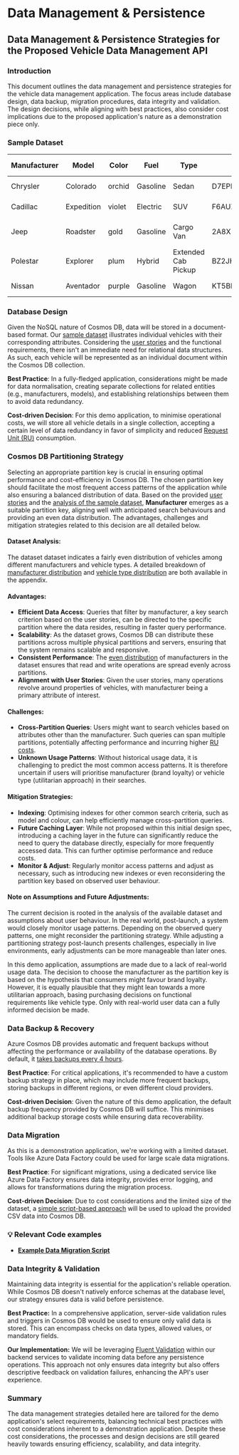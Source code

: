 # Data Management & Persistence

## Data Management & Persistence Strategies for the Proposed Vehicle Data Management API

### Introduction

This document outlines the data management and persistence strategies for the vehicle data management application. The focus areas include database design, data backup, migration procedures, data integrity and validation. The design decisions, while aligning with best practices, also consider cost implications due to the proposed application's nature as a demonstration piece only.

### Sample Dataset

| Manufacturer | Model      | Color  | Fuel     | Type                | VIN               | Registration Mark | Registration Date        | Mileage | Valuation | Features                                               |
| ------------ | ---------- | ------ | -------- | ------------------- | ----------------- | ----------------- | ------------------------ | ------- | --------- | ------------------------------------------------------ |
| Chrysler     | Colorado   | orchid | Gasoline | Sedan               | D7EPHPD8STMZ89414 | GN04FDP           | 2022-10-11T00:35:24.523Z | 216906  | 73153.85  | \["Leather Seats"]                                     |
| Cadillac     | Expedition | violet | Electric | SUV                 | F6AUZSMLWANH86964 | GM47HUI           | 2010-04-28T00:17:03.533Z | 66567   | 20684.58  | \[]                                                    |
| Jeep         | Roadster   | gold   | Gasoline | Cargo Van           | 2A8X5BNE3AWD48236 | VD31ZJR           | 2014-09-17T19:48:34.023Z | 114848  | 68434.02  | \["Heated Seats","Towbar","Parking Sensors","Sunroof"] |
| Polestar     | Explorer   | plum   | Hybrid   | Extended Cab Pickup | BZ2JHLUG60S327958 | KJ41GOV           | 2009-10-21T06:24:51.242Z | 149861  | 44723.73  | \["Cruise Control"]                                    |
| Nissan       | Aventador  | purple | Gasoline | Wagon               | KT5BB2X72ZY516511 | US79EVF           | 2010-08-13T23:13:20.998Z | 105772  | 92495.43  | \["Leather Seats"]                                     |

### Database Design

Given the NoSQL nature of Cosmos DB, data will be stored in a document-based format. Our [sample dataset](data-management-and-persistence.md#sample-dataset) illustrates individual vehicles with their corresponding attributes. Considering the [user stories](../functional-requirements/user-stories.md) and the functional requirements, there isn't an immediate need for relational data structures. As such, each vehicle will be represented as an individual document within the Cosmos DB collection.

**Best Practice**: In a fully-fledged application, considerations might be made for data normalisation, creating separate collections for related entities (e.g., manufacturers, models), and establishing relationships between them to avoid data redundancy.

**Cost-driven Decision**: For this demo application, to minimise operational costs, we will store all vehicle details in a single collection, accepting a certain level of data redundancy in favor of simplicity and reduced [Request Unit (RU)](https://learn.microsoft.com/en-us/azure/cosmos-db/request-units) consumption.

### **Cosmos DB Partitioning Strategy**

Selecting an appropriate partition key is crucial in ensuring optimal performance and cost-efficiency in Cosmos DB. The chosen partition key should facilitate the most frequent access patterns of the application while also ensuring a balanced distribution of data. Based on the provided [user stories](../functional-requirements/user-stories.md) and the [analysis of the sample dataset](../appendix/vehicle-manufacturer-distribution.md), **Manufacturer** emerges as a suitable partition key, aligning well with anticipated search behaviours and providing an even data distribution. The advantages, challenges and mitigation strategies related to this decision are all detailed below.

#### **Dataset Analysis**:

The dataset dataset indicates a fairly even distribution of vehicles among different manufacturers and vehicle types. A detailed breakdown of [manufacturer distribution](../appendix/vehicle-manufacturer-distribution.md) and [vehicle type distribution](../appendix/vehicle-type-distribution.md) are both available in the appendix.

#### **Advantages**:

- **Efficient Data Access**: Queries that filter by manufacturer, a key search criterion based on the user stories, can be directed to the specific partition where the data resides, resulting in faster query performance.
- **Scalability**: As the dataset grows, Cosmos DB can distribute these partitions across multiple physical partitions and servers, ensuring that the system remains scalable and responsive.
- **Consistent Performance**: The [even distribution](../appendix/vehicle-manufacturer-distribution.md) of manufacturers in the dataset ensures that read and write operations are spread evenly across partitions.
- **Alignment with User Stories**: Given the user stories, many operations revolve around properties of vehicles, with manufacturer being a primary attribute of interest.

#### **Challenges**:

- **Cross-Partition Queries**: Users might want to search vehicles based on attributes other than the manufacturer. Such queries can span multiple partitions, potentially affecting performance and incurring higher [RU costs](https://learn.microsoft.com/en-us/azure/cosmos-db/request-units).
- **Unknown Usage Patterns**: Without historical usage data, it is challenging to predict the most common access patterns. It is therefore uncertain if users will prioritise manufacturer (brand loyalty) or vehicle type (utilitarian approach) in their searches.

#### **Mitigation Strategies**:

- **Indexing**: Optimising indexes for other common search criteria, such as model and colour, can help efficiently manage cross-partition queries.
- **Future Caching Layer**: While not proposed within this initial design spec, introducing a caching layer in the future can significantly reduce the need to query the database directly, especially for more frequently accessed data. This can further optimise performance and reduce costs.
- **Monitor & Adjust**: Regularly monitor access patterns and adjust as necessary, such as introducing new indexes or even reconsidering the partition key based on observed user behaviour.
  
#### **Note on Assumptions and Future Adjustments**:

The current decision is rooted in the analysis of the available dataset and assumptions about user behaviour. In the real world, post-launch, a system would closely monitor usage patterns. Depending on the observed query patterns, one might reconsider the partitioning strategy. While adjusting a partitioning strategy post-launch presents challenges, especially in live environments, early adjustments can be more manageable than later ones.

In this demo application, assumptions are made due to a lack of real-world usage data. The decision to choose the manufacturer as the partition key is based on the hypothesis that consumers might favour brand loyalty. However, it is equally plausible that they might lean towards a more utilitarian approach, basing purchasing decisions on functional requirements like vehicle type. Only with real-world user data can a fully informed decision be made.

### Data Backup & Recovery

Azure Cosmos DB provides automatic and frequent backups without affecting the performance or availability of the database operations. By default, it [takes backups every 4 hours](https://learn.microsoft.com/en-us/azure/cosmos-db/periodic-backup-restore-introduction#how-azure-cosmos-db-performs-data-backup).

**Best Practice**: For critical applications, it's recommended to have a custom backup strategy in place, which may include more frequent backups, storing backups in different regions, or even different cloud providers.

**Cost-driven Decision**: Given the nature of this demo application, the default backup frequency provided by Cosmos DB will suffice. This minimises additional backup storage costs while ensuring data recoverability.

### Data Migration

As this is a demonstration application, we're working with a limited dataset. Tools like Azure Data Factory could be used for large scale data migrations.

**Best Practice**: For significant migrations, using a dedicated service like Azure Data Factory ensures data integrity, provides error logging, and allows for transformations during the migration process.

**Cost-driven Decision**: Due to cost considerations and the limited size of the dataset, a [simple script-based approach](../code-examples/example-data-migration-script.md) will be used to upload the provided CSV data into Cosmos DB.

### 💡 Relevant Code examples

* [**Example Data Migration Script**](../code-examples/example-data-migration-script.md)

### **Data Integrity & Validation**

Maintaining data integrity is essential for the application's reliable operation. While Cosmos DB doesn't natively enforce schemas at the database level, our strategy ensures data is valid before persistence.

**Best Practice:** In a comprehensive application, server-side validation rules and triggers in Cosmos DB would be used to ensure only valid data is stored. This can encompass checks on data types, allowed values, or mandatory fields.

**Our Implementation:** We will be leveraging [Fluent Validation](https://docs.fluentvalidation.net/en/latest/) within our backend services to validate incoming data before any persistence operations. This approach not only ensures data integrity but also offers descriptive feedback on validation failures, enhancing the API's user experience.

### Summary

The data management strategies detailed here are tailored for the demo application's select requirements, balancing technical best practices with cost considerations inherent to a demonstration application. Despite these cost considerations, the processes and design decisions are still geared heavily towards ensuring efficiency, scalability, and data integrity.
